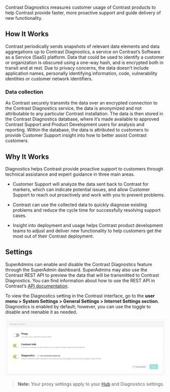 <!--
title: "Diagnostics"
description: "Information and guidance on diagnostics for your organization"
tags: "Admin eop diagnostics super administration"
-->

Contrast Diagnostics measures customer usage of Contrast products to help Contrast provide faster, more proactive support and guide delivery of new functionality.	

## How It Works

Contrast periodically sends snapshots of relevant data elements and data aggregations up to Contrast Diagnostics, a service on Contrast’s Software as a Service (SaaS) platform. Data that could be used to identify a customer or organization is obscured using a one-way hash, and is encrypted both in transit and at rest. Due to privacy concerns, the data doesn’t include application names, personally identifying information, code, vulnerability identities or customer network identifiers. 

### Data collection

As Contrast securely transmits the data over an encrypted connection to the Contrast Diagnostics service, the data is anonymized and not attributable to any particular Contrast installation. The data is then stored in the Contrast Diagnostics database, where it’s made available to approved Contrast Support and Product Development users for analysis and reporting. Within the database, the data is attributed to customers to provide Customer Support insight into how to better assist Contrast customers.

## Why It Works

Diagnostics helps Contrast provide proactive support to customers through technical assistance and expert guidance in three main areas. 

* Customer Support will analyze the data sent back to Contrast for markers, which can indicate potential issues, and allow Customer Support to reach out proactively and work with you to prevent problems. 

* Contrast can use the collected data  to quickly diagnose existing problems and reduce the cycle time for successfully resolving support cases.

* Insight into deployment and usage helps Contrast product development teams to adjust and deliver new functionality to help customers get the most out of their Contrast deployment.

## Settings 

SuperAdmins can enable and disable the Contrast Diagnostics feature through the SuperAdmin dashboard. SuperAdmins may also use the Contrast REST API to preview the data that will be transmitted to Contrast Diagnostics. You can find information about how to use the REST API in Contrast’s [API documentation](tools-api.html#api-about).

To view the Diagnostics setting in the Contrast interface, go to the **user menu > System Settings > General Settings > Internet Settings section**. Diagnostics is enabled by default; however, you can use the toggle to disable and reenable it as needed. 

<a href="assets/images/Diagnostics-toggle.png" rel="lightbox" title="Use the toggle to enable Diagnostics"><img class="thumbnail" src="assets/images/Diagnostics-toggle.png"/></a>

>**Note:** Your proxy settings apply to your [Hub](admin-eopcredentials.html#overview) and Diagnostics settings.

